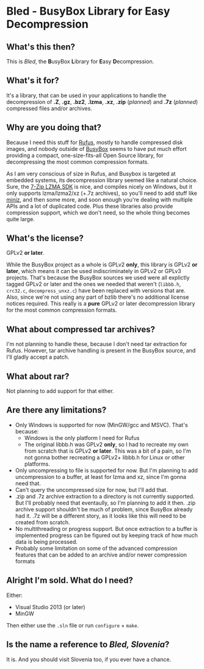 Bled - BusyBox Library for Easy Decompression
=============================================

## What's this then?

This is _Bled_, the <b>B</b>usyBox <b>L</b>ibrary for <b>E</b>asy <b>D</b>ecompression.

## What's it for?

It's a library, that can be used in your applications to handle the decompression of
__.Z__, __.gz__, __.bz2__, __.lzma__, __.xz__, __.zip__ (_planned_) and __.7z__ (_planned_)
compressed files and/or archives.

## Why are you doing that?

Because I need this stuff for [Rufus](http://rufus.akeo.ie), mostly to handle compressed
disk images, and nobody outside of [BusyBox](http://www.busybox.net/) seems to have put
much effort providing a compact, one-size-fits-all Open Source library, for decompressing
the most common compression formats.

As I am very conscious of size in Rufus, and Busybox is targeted at embedded systems,
its decompression library seemed like a natural choice. Sure, the [7-Zip LZMA SDK](http://www.7-zip.org/sdk.html)
is nice, and compiles nicely on Windows, but it only supports lzma/lzma2/xz (+.7z archives),
so you'll need to add stuff like [miniz](https://code.google.com/p/miniz/), and then some
more, and soon enough you're dealing with multiple APIs and a lot of duplicated code.
Plus these libraries also provide compression support, which we don't need, so the whole
thing becomes quite large.

## What's the license?

GPLv2 __or later__.

While the BusyBox project as a whole is GPLv2 __only__, this library is GPLv2
__or later__, which means it can be used indiscriminately in GPLv2 or GPLv3 projects.
That's because the BusyBox sources we used were all explictly tagged GPLv2 or later and
 the
ones we needed that weren't (`libbb.h`, `crc32.c`, `decompress_unxz.c`) have been replaced
with versions that are. Also, since we're not using any part of bzlib there's no
additional license notices required. This really is a __pure__ GPLv2 or later
decompression library for the most common compression formats.

## What about compressed tar archives?

I'm not planning to handle these, because I don't need tar extraction for Rufus.
However, tar archive handling is present in the BusyBox source, and I'll gladly accept
a patch.

## What about rar?

Not planning to add support for that either.

## Are there any limitations?

* Only Windows is supported for now (MinGW/gcc and MSVC). That's because:
  * Windows is the only platform I need for Rufus
  * The original libbb.h was GPLv2 __only__, so I had to recreate my own from scratch
    that is GPLv2 __or later__. This was a bit of a pain, so I'm not gonna bother
    recreating a GPLv2+ libbb.h for Linux or other platforms.
* Only uncompressing to file is supported for now. But I'm planning to add uncompression
  to a buffer, at least for lzma and xz, since I'm gonna need that.
* Can't query the uncompressed size for now, but I'll add that.
* .zip and .7z archive extraction to a directory is not currently supported. But I'll
   probably need that eventaully, so I'm planning to add it then. .zip archive support
   shouldn't be much of problem, since BusyBox already had it. .7z will be a different
   story, as it looks like this will need to be created from scratch.
* No multithreading or progress support. But once extraction to a buffer is implemented
  progress can be figured out by keeping track of how much data is being processed.
* Probably some limitation on some of the advanced compression features that can be
  added to an archive and/or newer compression formats

## Alright I'm sold. What do I need?

Either:

* Visual Studio 2013 (or later)
* MinGW

Then either use the `.sln` file or run `configure` + `make`.


## Is the name a reference to _Bled, Slovenia_?

It is. And you should visit Slovenia too, if you ever have a chance.
